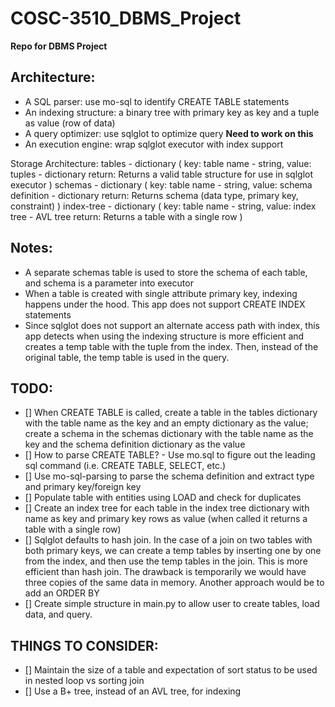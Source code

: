 # COSC-3510_DBMS_Project

**Repo for DBMS Project**

## Architecture:

- A SQL parser: use mo-sql to identify CREATE TABLE statements
- An indexing structure: a binary tree with primary key as key and a tuple as value (row of data)
- A query optimizer: use sqlglot to optimize query **Need to work on this**
- An execution engine: wrap sqlglot executor with index support

Storage Architecture:
tables - dictionary (
key: table name - string, value: tuples - dictionary
return: Returns a valid table structure for use in sqlglot executor
)
schemas - dictionary (
key: table name - string, value: schema definition - dictionary
return: Returns schema (data type, primary key, constraint)
)
index-tree - dictionary (
key: table name - string, value: index tree - AVL tree
return: Returns a table with a single row 
) 

## Notes:

- A separate schemas table is used to store the schema of each table, and schema is a parameter into executor
- When a table is created with single attribute primary key, indexing happens under the hood.
  This app does not support CREATE INDEX statements
- Since sqlglot does not support an alternate access path with index, this app detects when
  using the indexing structure is more efficient and creates a temp table with the tuple from the index. Then, instead of the original table, the temp table is used in the query.

## TODO:

- [] When CREATE TABLE is called, create a table in the tables dictionary with the table name as the key and an empty dictionary as the value; create a schema in the schemas dictionary with the table name as the key and the schema definition dictionary as the value
- [] How to parse CREATE TABLE? - Use mo.sql to figure out the leading sql command (i.e. CREATE TABLE, SELECT, etc.)
- [] Use mo-sql-parsing to parse the schema definition and extract type and primary key/foreign key
- [] Populate table with entities using LOAD and check for duplicates
- [] Create an index tree for each table in the index tree dictionary with name as key and primary key rows as value (when called it returns a table with a single row)
- [] Sqlglot defaults to hash join. In the case of a join on two tables with both primary keys, we can create a temp tables by inserting one by one from the index, and then use the temp tables in the join. This is more efficient than hash join. The drawback is temporarily we would have three copies of the same data in memory. Another approach would be to add an ORDER BY
- [] Create simple structure in main.py to allow user to create tables, load data, and query.

## THINGS TO CONSIDER:
- [] Maintain the size of a table and expectation of sort status to be used in nested loop vs sorting join
- [] Use a B+ tree, instead of an AVL tree, for indexing
